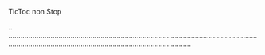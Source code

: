 TicToc non Stop

..
.......................................................................................................................................................................................................................